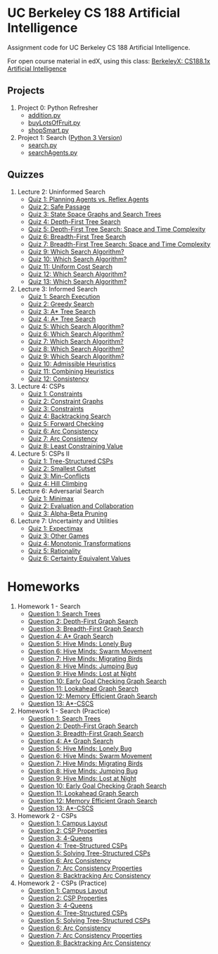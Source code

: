 # UC Berkeley CS 188 Artificial Intelligence
Assignment code for UC Berkeley CS 188 Artificial Intelligence.

For open course material in edX, using this class: [BerkeleyX: CS188.1x
Artificial Intelligence](https://courses.edx.org/courses/BerkeleyX/CS188.1x-4/1T2015/course/)

## Projects
1. Project 0: Python Refresher
   * [addition.py](./Projects/Project0-PythonRefresher/addition.py)
   * [buyLotsOfFruit.py](./Projects/Project0-PythonRefresher/buyLotsOfFruit.py)
   * [shopSmart.py](./Projects/Project0-PythonRefresher/shopSmart.py)
2. Project 1: Search ([Python 3 Version](https://github.com/BigEggStudy/UW-CSEP-573-Wi19-Artificial-Intelligence/blob/master/Project%201%20-%20Search/))
   * [search.py](./Projects/Project1-Search/search.py)
   * [searchAgents.py](./Projects/Project1-Search/searchAgents.py)

## Quizzes
1. Lecture 2: Uninformed Search
   * [Quiz 1: Planning Agents vs. Reflex Agents](./Quizzes/Lecture02-UninformedSearch/Quiz01-PlanningAgentsVsReflexAgents.pdf)
   * [Quiz 2: Safe Passage](./Quizzes/Lecture02-UninformedSearch/Quiz02-SafePassage.pdf)
   * [Quiz 3: State Space Graphs and Search Trees](./Quizzes/Lecture02-UninformedSearch/Quiz03-StateSpaceGraphsAndSearchTrees.pdf)
   * [Quiz 4: Depth-First Tree Search](./Quizzes/Lecture02-UninformedSearch/Quiz04-DepthFirstTreeSearch.pdf)
   * [Quiz 5: Depth-First Tree Search: Space and Time Complexity](./Quizzes/Lecture02-UninformedSearch/Quiz05-DepthFirstTreeSearch-SpaceAndTimeComplexity.pdf)
   * [Quiz 6: Breadth-First Tree Search](./Quizzes/Lecture02-UninformedSearch/Quiz06-BreadthFirstTreeSearch.pdf)
   * [Quiz 7: Breadth-First Tree Search: Space and Time Complexity](./Quizzes/Lecture02-UninformedSearch/Quiz07-BreadthFirstTreeSearch-SpaceAndTimeComplexity.pdf)
   * [Quiz 9: Which Search Algorithm?](./Quizzes/Lecture02-UninformedSearch/Quiz09-WhichSearchAlgorithm.pdf)
   * [Quiz 10: Which Search Algorithm?](./Quizzes/Lecture02-UninformedSearch/Quiz10-WhichSearchAlgorithm.pdf)
   * [Quiz 11: Uniform Cost Search](./Quizzes/Lecture02-UninformedSearch/Quiz11-UniformCostSearch.pdf)
   * [Quiz 12: Which Search Algorithm?](./Quizzes/Lecture02-UninformedSearch/Quiz12-WhichSearchAlgorithm.pdf)
   * [Quiz 13: Which Search Algorithm?](./Quizzes/Lecture02-UninformedSearch/Quiz13-WhichSearchAlgorithm.pdf)
2. Lecture 3: Informed Search
   * [Quiz 1: Search Execution](./Quizzes/Lecture03-InformedSearch/Quiz01-SearchExecution.pdf)
   * [Quiz 2: Greedy Search](./Quizzes/Lecture03-InformedSearch/Quiz02-GreedySearch.pdf)
   * [Quiz 3: A* Tree Search](./Quizzes/Lecture03-InformedSearch/Quiz03-AStarTreeSearch.pdf)
   * [Quiz 4: A* Tree Search](./Quizzes/Lecture03-InformedSearch/Quiz04-AStarTreeSearch.pdf)
   * [Quiz 5: Which Search Algorithm?](./Quizzes/Lecture03-InformedSearch/Quiz05-WhichSearchAlgorithm.pdf)
   * [Quiz 6: Which Search Algorithm?](./Quizzes/Lecture03-InformedSearch/Quiz06-WhichSearchAlgorithm.pdf)
   * [Quiz 7: Which Search Algorithm?](./Quizzes/Lecture03-InformedSearch/Quiz07-WhichSearchAlgorithm.pdf)
   * [Quiz 8: Which Search Algorithm?](./Quizzes/Lecture03-InformedSearch/Quiz08-WhichSearchAlgorithm.pdf)
   * [Quiz 9: Which Search Algorithm?](./Quizzes/Lecture03-InformedSearch/Quiz09-WhichSearchAlgorithm.pdf)
   * [Quiz 10: Admissible Heuristics](./Quizzes/Lecture03-InformedSearch/Quiz10-AdmissibleHeuristics.pdf)
   * [Quiz 11: Combining Heuristics](./Quizzes/Lecture03-InformedSearch/Quiz11-CombiningHeuristics.pdf)
   * [Quiz 12: Consistency](./Quizzes/Lecture03-InformedSearch/Quiz12-Consistency.pdf)
3. Lecture 4: CSPs
   * [Quiz 1: Constraints](./Quizzes/Lecture04-CSPs/Quiz01-Constraints.pdf)
   * [Quiz 2: Constraint Graphs](./Quizzes/Lecture04-CSPs/Quiz02-ConstraintGraphs.pdf)
   * [Quiz 3: Constraints](./Quizzes/Lecture04-CSPs/Quiz03-Constraints.pdf)
   * [Quiz 4: Backtracking Search](./Quizzes/Lecture04-CSPs/Quiz04-BacktrackingSearch.pdf)
   * [Quiz 5: Forward Checking](./Quizzes/Lecture04-CSPs/Quiz05-ForwardChecking.pdf)
   * [Quiz 6: Arc Consistency](./Quizzes/Lecture04-CSPs/Quiz06-ArcConsistency.pdf)
   * [Quiz 7: Arc Consistency](./Quizzes/Lecture04-CSPs/Quiz07-ArcConsistency.pdf)
   * [Quiz 8: Least Constraining Value](./Quizzes/Lecture04-CSPs/Quiz08-LeastConstrainingValue.pdf)
4. Lecture 5: CSPs II
   * [Quiz 1: Tree-Structured CSPs](./Quizzes/Lecture05-CSPsII/Quiz01-TreeStructuredCSPs.pdf)
   * [Quiz 2: Smallest Cutset](./Quizzes/Lecture05-CSPsII/Quiz02-SmallestCutset.pdf)
   * [Quiz 3: Min-Conflicts](./Quizzes/Lecture05-CSPsII/Quiz03-MinConflicts.pdf)
   * [Quiz 4: Hill Climbing](./Quizzes/Lecture05-CSPsII/Quiz04-HillClimbing.pdf)
5. Lecture 6: Adversarial Search
   * [Quiz 1: Minimax](./Quizzes/Lecture06-AdversarialSearch/Quiz01-Minimax.pdf)
   * [Quiz 2: Evaluation and Collaboration](./Quizzes/Lecture06-AdversarialSearch/Quiz02-EvaluationAndCollaboration.pdf)
   * [Quiz 3: Alpha-Beta Pruning](./Quizzes/Lecture06-AdversarialSearch/Quiz03-AlphaBetaPruning.pdf)
6. Lecture 7: Uncertainty and Utilities
   * [Quiz 1: Expectimax](./Quizzes/Lecture07-UncertaintyAndUtilities/Quiz01-Expectimax.pdf)
   * [Quiz 3: Other Games](./Quizzes/Lecture07-UncertaintyAndUtilities/Quiz03-OtherGames.pdf)
   * [Quiz 4: Monotonic Transformations](./Quizzes/Lecture07-UncertaintyAndUtilities/Quiz04-MonotonicTransformations.pdf)
   * [Quiz 5: Rationality](./Quizzes/Lecture07-UncertaintyAndUtilities/Quiz05-Rationality.pdf)
   * [Quiz 6: Certainty Equivalent Values](./Quizzes/Lecture07-UncertaintyAndUtilities/Quiz06-CertaintyEquivalentValues.pdf)

# Homeworks
1. Homework 1 - Search
   * [Question 1: Search Trees](./Homeworks/Homework01-Search/Question01-SearchTrees.pdf)
   * [Question 2: Depth-First Graph Search](./Homeworks/Homework01-Search/Question02-DepthFirstGraphSearch.pdf)
   * [Question 3: Breadth-First Graph Search](./Homeworks/Homework01-Search/Question03-BreadthFirstGraphSearch.pdf)
   * [Question 4: A* Graph Search](./Homeworks/Homework01-Search/Question04-AStarGraphSearch.pdf)
   * [Question 5: Hive Minds: Lonely Bug](./Homeworks/Homework01-Search/Question05-HiveMinds-LonelyBug.pdf)
   * [Question 6: Hive Minds: Swarm Movement](./Homeworks/Homework01-Search/Question06-HiveMinds-SwarmMovement.pdf)
   * [Question 7: Hive Minds: Migrating Birds](./Homeworks/Homework01-Search/Question07-HiveMinds-MigratingBirds.pdf)
   * [Question 8: Hive Minds: Jumping Bug](./Homeworks/Homework01-Search/Question08-HiveMinds-JumpingBug.pdf)
   * [Question 9: Hive Minds: Lost at Night](./Homeworks/Homework01-Search/Question09-HiveMinds-LostAtNight.pdf)
   * [Question 10: Early Goal Checking Graph Search](./Homeworks/Homework01-Search/Question10-EarlyGoalCheckingGraphSearch.pdf)
   * [Question 11: Lookahead Graph Search](./Homeworks/Homework01-Search/Question11-LookaheadGraphSearch.pdf)
   * [Question 12: Memory Efficient Graph Search](./Homeworks/Homework01-Search/Question12-MemoryEfficientGraphSearch.pdf)
   * [Question 13: A*-CSCS](./Homeworks/Homework01-Search/Question13-AStarCSCS.pdf)
2. Homework 1 - Search (Practice)
   * [Question 1: Search Trees](./Homeworks/Homework01-Search(Practice)/Question01-SearchTrees.pdf)
   * [Question 2: Depth-First Graph Search](./Homeworks/Homework01-Search(Practice)/Question02-DepthFirstGraphSearch.pdf)
   * [Question 3: Breadth-First Graph Search](./Homeworks/Homework01-Search(Practice)/Question03-BreadthFirstGraphSearch.pdf)
   * [Question 4: A* Graph Search](./Homeworks/Homework01-Search(Practice)/Question04-AStarGraphSearch.pdf)
   * [Question 5: Hive Minds: Lonely Bug](./Homeworks/Homework01-Search(Practice)/Question05-HiveMinds-LonelyBug.pdf)
   * [Question 6: Hive Minds: Swarm Movement](./Homeworks/Homework01-Search(Practice)/Question06-HiveMinds-SwarmMovement.pdf)
   * [Question 7: Hive Minds: Migrating Birds](./Homeworks/Homework01-Search(Practice)/Question07-HiveMinds-MigratingBirds.pdf)
   * [Question 8: Hive Minds: Jumping Bug](./Homeworks/Homework01-Search(Practice)/Question08-HiveMinds-JumpingBug.pdf)
   * [Question 9: Hive Minds: Lost at Night](./Homeworks/Homework01-Search(Practice)/Question09-HiveMinds-LostAtNight.pdf)
   * [Question 10: Early Goal Checking Graph Search](./Homeworks/Homework01-Search(Practice)/Question10-EarlyGoalCheckingGraphSearch.pdf)
   * [Question 11: Lookahead Graph Search](./Homeworks/Homework01-Search(Practice)/Question11-LookaheadGraphSearch.pdf)
   * [Question 12: Memory Efficient Graph Search](./Homeworks/Homework01-Search(Practice)/Question12-MemoryEfficientGraphSearch.pdf)
   * [Question 13: A*-CSCS](./Homeworks/Homework01-Search(Practice)/Question13-AStarCSCS.pdf)
3. Homework 2 - CSPs
   * [Question 1: Campus Layout](./Homeworks/Homework02-CSPs/Question01-CampusLayout.pdf)
   * [Question 2: CSP Properties](./Homeworks/Homework02-CSPs/Question02-CSPProperties.pdf)
   * [Question 3: 4-Queens](./Homeworks/Homework02-CSPs/Question03-4Queens.pdf)
   * [Question 4: Tree-Structured CSPs](./Homeworks/Homework02-CSPs/Question04-TreeStructuredCSPs.pdf)
   * [Question 5: Solving Tree-Structured CSPs](./Homeworks/Homework02-CSPs/Question05-SolvingTreeStructuredCSPs.pdf)
   * [Question 6: Arc Consistency](./Homeworks/Homework02-CSPs/Question06-ArcConsistency.pdf)
   * [Question 7: Arc Consistency Properties](./Homeworks/Homework02-CSPs/Question07-ArcConsistencyProperties.pdf)
   * [Question 8: Backtracking Arc Consistency](./Homeworks/Homework02-CSPs/Question08-BacktrackingArcConsistency.pdf)
4. Homework 2 - CSPs (Practice)
   * [Question 1: Campus Layout](./Homeworks/Homework02-CSPs(Practice)/Question01-CampusLayout.pdf)
   * [Question 2: CSP Properties](./Homeworks/Homework02-CSPs(Practice)/Question02-CSPProperties.pdf)
   * [Question 3: 4-Queens](./Homeworks/Homework02-CSPs(Practice)/Question03-4Queens.pdf)
   * [Question 4: Tree-Structured CSPs](./Homeworks/Homework02-CSPs(Practice)/Question04-TreeStructuredCSPs.pdf)
   * [Question 5: Solving Tree-Structured CSPs](./Homeworks/Homework02-CSPs(Practice)/Question05-SolvingTreeStructuredCSPs.pdf)
   * [Question 6: Arc Consistency](./Homeworks/Homework02-CSPs(Practice)/Question06-ArcConsistency.pdf)
   * [Question 7: Arc Consistency Properties](./Homeworks/Homework02-CSPs(Practice)/Question07-ArcConsistencyProperties.pdf)
   * [Question 8: Backtracking Arc Consistency](./Homeworks/Homework02-CSPs(Practice)/Question08-BacktrackingArcConsistency.pdf)
